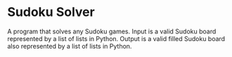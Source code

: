 # Sudoku Solver

A program that solves any Sudoku games. Input is a valid Sudoku board represented by a list of lists in Python. Output is a valid filled Sudoku board also represented by a list of lists in Python.